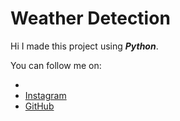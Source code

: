 # Weather Detection
Hi I made this project using <b><i>Python</i></b>.
<p>You can follow me on:</p>
<ul>
  <li><a href="https://www.linkedin.com/in/chinmayee-khavale/"</a>
  <li><a href="https://www.instagram.com/chinmayeekhavale/">Instagram</a>  
  <li><a href="https://github.com/chinmayeekhavale">GitHub</a>
</ul>
